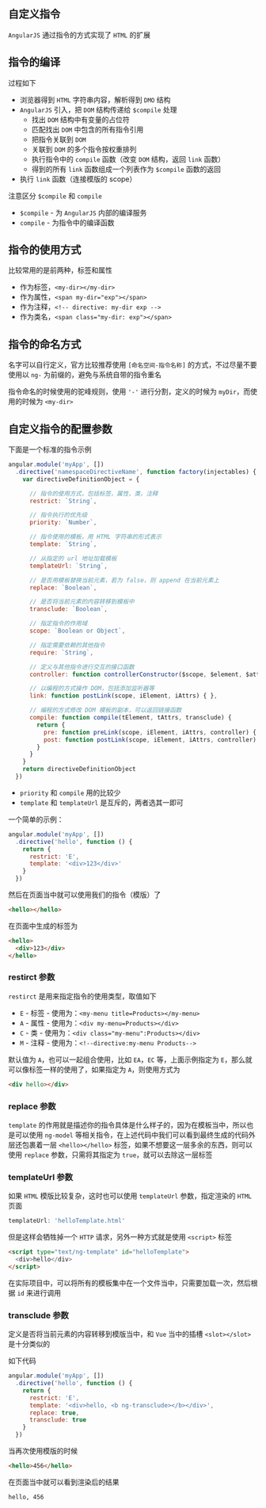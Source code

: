## 自定义指令

`AngularJS` 通过指令的方式实现了 `HTML` 的扩展

## 指令的编译

过程如下

* 浏览器得到 `HTML` 字符串内容，解析得到 `DMO` 结构
* `AngularJS` 引入，把 `DOM` 结构传递给 `$compile` 处理
  * 找出 `DOM` 结构中有变量的占位符
  * 匹配找出 `DOM` 中包含的所有指令引用
  * 把指令关联到 `DOM`
  * 关联到 `DOM` 的多个指令按权重排列
  * 执行指令中的 `compile` 函数（改变 `DOM` 结构，返回 `link` 函数）
  * 得到的所有 `link` 函数组成一个列表作为 `$compile` 函数的返回
* 执行 `link` 函数（连接模版的 scope）

注意区分 `$compile` 和 `compile`

* `$compile` - 为 `AngularJS` 内部的编译服务
* `compile` - 为指令中的编译函数

## 指令的使用方式

比较常用的是前两种，标签和属性

* 作为标签，`<my-dir></my-dir>`
* 作为属性，`<span my-dir="exp"></span>`
* 作为注释，`<!-- directive: my-dir exp -->`
* 作为类名，`<span class="my-dir: exp"></span>`

## 指令的命名方式

名字可以自行定义，官方比较推荐使用 `[命名空间-指令名称]` 的方式，不过尽量不要使用以 `ng-` 为前缀的，避免与系统自带的指令重名

指令命名的时候使用的驼峰规则，使用 `'-'` 进行分割，定义的时候为 `myDir`，而使用的时候为 `<my-dir>`


## 自定义指令的配置参数

下面是一个标准的指令示例

```js
angular.module('myApp', [])
  .directive('namespaceDirectiveName', function factory(injectables) {
    var directiveDefinitionObject = {

      // 指令的使用方式，包括标签，属性，类，注释
      restrict: `String`,

      // 指令执行的优先级
      priority: `Number`,

      // 指令使用的模板，用 HTML 字符串的形式表示
      template: `String`,

      // 从指定的 url 地址加载模板
      templateUrl: `String`,

      // 是否用模板替换当前元素，若为 false，则 append 在当前元素上
      replace: `Boolean`,

      // 是否将当前元素的内容转移到模板中
      transclude: `Boolean`,

      // 指定指令的作用域
      scope: `Boolean or Object`,

      // 指定需要依赖的其他指令
      require: `String`,

      // 定义与其他指令进行交互的接口函数
      controller: function controllerConstructor($scope, $element, $attrs, $transclude) { },

      // 以编程的方式操作 DOM，包括添加监听器等
      link: function postLink(scope, iElement, iAttrs) { },

      // 编程的方式修改 DOM 模板的副本，可以返回链接函数
      compile: function compile(tElement, tAttrs, transclude) {
        return {
          pre: function preLink(scope, iElement, iAttrs, controller) { },
          post: function postLink(scope, iElement, iAttrs, controller) { }
        }
      }
    }
    return directiveDefinitionObject
  })
```

* `priority` 和 `compile` 用的比较少
* `template` 和 `templateUrl` 是互斥的，两者选其一即可

一个简单的示例：

```js
angular.module('myApp', [])
  .directive('hello', function () {
    return {
      restrict: 'E',
      template: '<div>123</div>'
    }
  })
```

然后在页面当中就可以使用我们的指令（模版）了

```html
<hello></hello>
```

在页面中生成的标签为

```html
<hello>
  <div>123</div>
</hello>
```

### restirct 参数

`restirct` 是用来指定指令的使用类型，取值如下

* `E` - 标签 - 使用为：`<my-menu title=Products></my-menu>`
* `A` - 属性 - 使用为：`<div my-menu=Products></div>`
* `C` - 类 - 使用为：`<div class="my-menu":Products></div>`
* `M` - 注释 - 使用为：`<!--directive:my-menu Products-->`

默认值为 `A`，也可以一起组合使用，比如 `EA`，`EC` 等，上面示例指定为 `E`，那么就可以像标签一样的使用了，如果指定为 `A`，则使用方式为

```html
<div hello></div>
```


### replace 参数

`template` 的作用就是描述你的指令具体是什么样子的，因为在模板当中，所以也是可以使用 `ng-model` 等相关指令，在上述代码中我们可以看到最终生成的代码外层还包裹着一层 `<hello></hello>` 标签，如果不想要这一层多余的东西，则可以使用 `replace` 参数，只需将其指定为 `true`，就可以去除这一层标签


### templateUrl 参数

如果 `HTML` 模版比较复杂，这时也可以使用 `templateUrl` 参数，指定渲染的 `HTML` 页面

```js
templateUrl: 'helloTemplate.html'
```

但是这样会牺牲掉一个 `HTTP` 请求，另外一种方式就是使用 `<script>` 标签

```html
<script type="text/ng-template" id="helloTemplate">
  <div>hello</div>
</script>
```

在实际项目中，可以将所有的模板集中在一个文件当中，只需要加载一次，然后根据 `id` 来进行调用



### transclude 参数

定义是否将当前元素的内容转移到模版当中，和 `Vue` 当中的插槽 `<slot></slot>` 是十分类似的

如下代码

```js
angular.module('myApp', [])
  .directive('hello', function () {
    return {
      restrict: 'E',
      template: '<div>hello, <b ng-transclude></b></div>',
      replace: true,
      transclude: true
    }
  })
```

当再次使用模版的时候

```html
<hello>456</hello>
```

在页面当中就可以看到渲染后的结果

```html
hello, 456
```